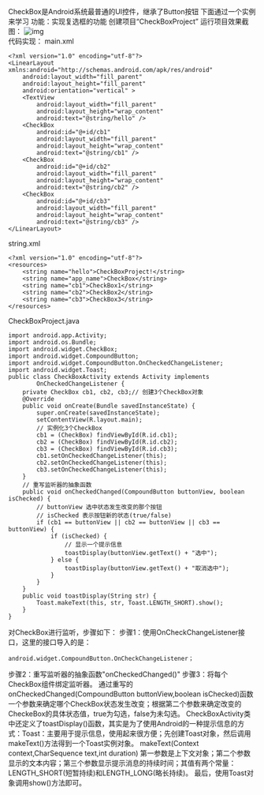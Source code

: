 CheckBox是Android系统最普通的UI控件，继承了Button按钮
下面通过一个实例来学习
功能：实现复选框的功能
创建项目“CheckBoxProject”
运行项目效果截图：
![img](P)  
代码实现：
main.xml
```  
<?xml version="1.0" encoding="utf-8"?>
<LinearLayout xmlns:android="http://schemas.android.com/apk/res/android"
    android:layout_width="fill_parent"
    android:layout_height="fill_parent"
    android:orientation="vertical" >
    <TextView
        android:layout_width="fill_parent"
        android:layout_height="wrap_content"
        android:text="@string/hello" />
    <CheckBox
        android:id="@+id/cb1"
        android:layout_width="fill_parent"
        android:layout_height="wrap_content"
        android:text="@string/cb1" />
    <CheckBox
        android:id="@+id/cb2"
        android:layout_width="fill_parent"
        android:layout_height="wrap_content"
        android:text="@string/cb2" />
    <CheckBox
        android:id="@+id/cb3"
        android:layout_width="fill_parent"
        android:layout_height="wrap_content"
        android:text="@string/cb3" />
</LinearLayout>
```
string.xml
```  
<?xml version="1.0" encoding="utf-8"?>
<resources>
	<string name="hello">CheckBoxProject!</string>
	<string name="app_name">CheckBox</string>
	<string name="cb1">CheckBox1</string>
	<string name="cb2">CheckBox2</string>
	<string name="cb3">CheckBox3</string>
</resources>
```
CheckBoxProject.java
```  
import android.app.Activity;
import android.os.Bundle;
import android.widget.CheckBox;
import android.widget.CompoundButton;
import android.widget.CompoundButton.OnCheckedChangeListener;
import android.widget.Toast;
public class CheckBoxActivity extends Activity implements
		OnCheckedChangeListener {
	private CheckBox cb1, cb2, cb3;// 创建3个CheckBox对象
	@Override
	public void onCreate(Bundle savedInstanceState) {
		super.onCreate(savedInstanceState);
		setContentView(R.layout.main);
		// 实例化3个CheckBox
		cb1 = (CheckBox) findViewById(R.id.cb1);
		cb2 = (CheckBox) findViewById(R.id.cb2);
		cb3 = (CheckBox) findViewById(R.id.cb3);
		cb1.setOnCheckedChangeListener(this);
		cb2.setOnCheckedChangeListener(this);
		cb3.setOnCheckedChangeListener(this);
	}
	// 重写监听器的抽象函数
	public void onCheckedChanged(CompoundButton buttonView, boolean isChecked) {
		// buttonView 选中状态发生改变的那个按钮
		// isChecked 表示按钮新的状态(true/false)
		if (cb1 == buttonView || cb2 == buttonView || cb3 == buttonView) {
			if (isChecked) {
				// 显示一个提示信息
				toastDisplay(buttonView.getText() + "选中");
			} else {
				toastDisplay(buttonView.getText() + "取消选中");
			}
		}
	}
	public void toastDisplay(String str) {
		Toast.makeText(this, str, Toast.LENGTH_SHORT).show();
	}
}
```
对CheckBox进行监听，步骤如下：
步骤1：使用OnCheckChangeListener接口，这里的接口导入的是：
```  
android.widget.CompoundButton.OnCheckChangeListener；
```
步骤2：重写监听器的抽象函数"onCheckedChanged()"
步骤3：将每个CheckBox组件绑定监听器。
通过重写的onCheckedChanged(CompoundButton buttonView,boolean isChecked)函数一个参数来确定哪个CheckBox状态发生改变；根据第二个参数来确定改变的CheckeBox的具体状态值，true为勾选，false为未勾选。
CheckBoxActivity类中还定义了toastDisplay()函数，其实是为了使用Android的一种提示信息的方式：Toast：主要用于提示信息，使用起来很方便；先创建Toast对象，然后调用makeText()方法得到一个Toast实例对象。
makeText(Context context,CharSequence text,int duration)
第一参数是上下文对象；第二个参数显示的文本内容；第三个参数显示提示消息的持续时间；其值有两个常量：LENGTH_SHORT(短暂持续)和LENGTH_LONG(略长持续)。
最后，使用Toast对象调用show()方法即可。
